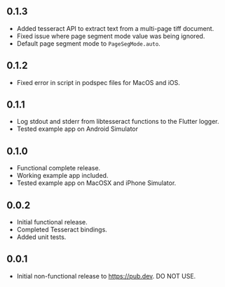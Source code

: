 ## 0.1.3

* Added tesseract API to extract text from a multi-page tiff document.
* Fixed issue where page segment mode value was being ignored.
* Default page segment mode to `PageSegMode.auto`.

## 0.1.2

* Fixed error in script in podspec files for MacOS and iOS.

## 0.1.1

* Log stdout and stderr from libtesseract functions to the Flutter logger.
* Tested example app on Android Simulator

## 0.1.0

* Functional complete release.
* Working example app included.
* Tested example app on MacOSX and iPhone Simulator.

## 0.0.2

* Initial functional release.
* Completed Tesseract bindings.
* Added unit tests.

## 0.0.1

* Initial non-functional release to https://pub.dev. DO NOT USE.
